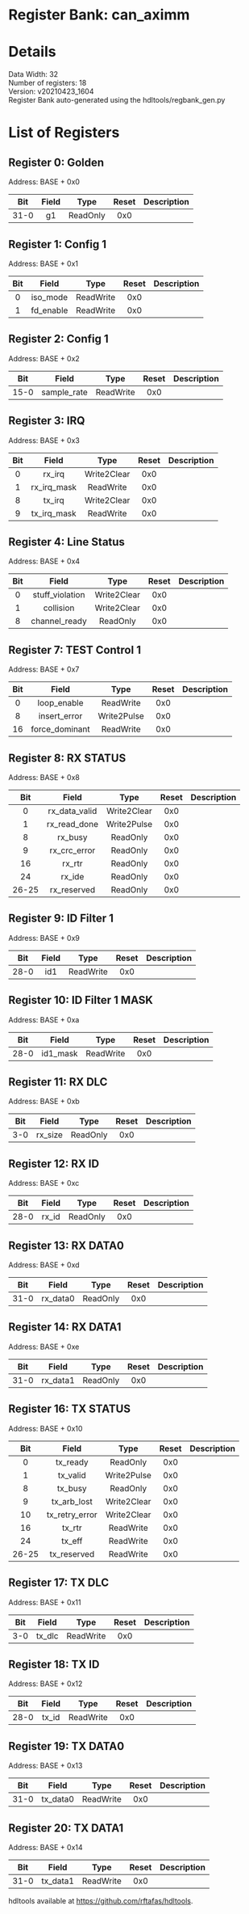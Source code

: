 
Register Bank: can_aximm
========================

# Details
  
Data Width: 32  
Number of registers: 18  
Version: v20210423_1604  
Register Bank auto-generated using the hdltools/regbank_gen.py  

# List of Registers
  

## Register 0: Golden
  
Address: BASE + 0x0  

|Bit|Field|Type|Reset|Description|
| :---: | :---: | :---: | :---: | :---: |
|31-0|g1|ReadOnly|0x0||

## Register 1: Config 1
  
Address: BASE + 0x1  

|Bit|Field|Type|Reset|Description|
| :---: | :---: | :---: | :---: | :---: |
|0|iso_mode|ReadWrite|0x0||
|1|fd_enable|ReadWrite|0x0||

## Register 2: Config 1
  
Address: BASE + 0x2  

|Bit|Field|Type|Reset|Description|
| :---: | :---: | :---: | :---: | :---: |
|15-0|sample_rate|ReadWrite|0x0||

## Register 3: IRQ
  
Address: BASE + 0x3  

|Bit|Field|Type|Reset|Description|
| :---: | :---: | :---: | :---: | :---: |
|0|rx_irq|Write2Clear|0x0||
|1|rx_irq_mask|ReadWrite|0x0||
|8|tx_irq|Write2Clear|0x0||
|9|tx_irq_mask|ReadWrite|0x0||

## Register 4: Line Status
  
Address: BASE + 0x4  

|Bit|Field|Type|Reset|Description|
| :---: | :---: | :---: | :---: | :---: |
|0|stuff_violation|Write2Clear|0x0||
|1|collision|Write2Clear|0x0||
|8|channel_ready|ReadOnly|0x0||

## Register 7: TEST Control 1
  
Address: BASE + 0x7  

|Bit|Field|Type|Reset|Description|
| :---: | :---: | :---: | :---: | :---: |
|0|loop_enable|ReadWrite|0x0||
|8|insert_error|Write2Pulse|0x0||
|16|force_dominant|ReadWrite|0x0||

## Register 8: RX STATUS
  
Address: BASE + 0x8  

|Bit|Field|Type|Reset|Description|
| :---: | :---: | :---: | :---: | :---: |
|0|rx_data_valid|Write2Clear|0x0||
|1|rx_read_done|Write2Pulse|0x0||
|8|rx_busy|ReadOnly|0x0||
|9|rx_crc_error|ReadOnly|0x0||
|16|rx_rtr|ReadOnly|0x0||
|24|rx_ide|ReadOnly|0x0||
|26-25|rx_reserved|ReadOnly|0x0||

## Register 9: ID Filter 1
  
Address: BASE + 0x9  

|Bit|Field|Type|Reset|Description|
| :---: | :---: | :---: | :---: | :---: |
|28-0|id1|ReadWrite|0x0||

## Register 10: ID Filter 1 MASK
  
Address: BASE + 0xa  

|Bit|Field|Type|Reset|Description|
| :---: | :---: | :---: | :---: | :---: |
|28-0|id1_mask|ReadWrite|0x0||

## Register 11: RX DLC
  
Address: BASE + 0xb  

|Bit|Field|Type|Reset|Description|
| :---: | :---: | :---: | :---: | :---: |
|3-0|rx_size|ReadOnly|0x0||

## Register 12: RX ID
  
Address: BASE + 0xc  

|Bit|Field|Type|Reset|Description|
| :---: | :---: | :---: | :---: | :---: |
|28-0|rx_id|ReadOnly|0x0||

## Register 13: RX DATA0
  
Address: BASE + 0xd  

|Bit|Field|Type|Reset|Description|
| :---: | :---: | :---: | :---: | :---: |
|31-0|rx_data0|ReadOnly|0x0||

## Register 14: RX DATA1
  
Address: BASE + 0xe  

|Bit|Field|Type|Reset|Description|
| :---: | :---: | :---: | :---: | :---: |
|31-0|rx_data1|ReadOnly|0x0||

## Register 16: TX STATUS
  
Address: BASE + 0x10  

|Bit|Field|Type|Reset|Description|
| :---: | :---: | :---: | :---: | :---: |
|0|tx_ready|ReadOnly|0x0||
|1|tx_valid|Write2Pulse|0x0||
|8|tx_busy|ReadOnly|0x0||
|9|tx_arb_lost|Write2Clear|0x0||
|10|tx_retry_error|Write2Clear|0x0||
|16|tx_rtr|ReadWrite|0x0||
|24|tx_eff|ReadWrite|0x0||
|26-25|tx_reserved|ReadWrite|0x0||

## Register 17: TX DLC
  
Address: BASE + 0x11  

|Bit|Field|Type|Reset|Description|
| :---: | :---: | :---: | :---: | :---: |
|3-0|tx_dlc|ReadWrite|0x0||

## Register 18: TX ID
  
Address: BASE + 0x12  

|Bit|Field|Type|Reset|Description|
| :---: | :---: | :---: | :---: | :---: |
|28-0|tx_id|ReadWrite|0x0||

## Register 19: TX DATA0
  
Address: BASE + 0x13  

|Bit|Field|Type|Reset|Description|
| :---: | :---: | :---: | :---: | :---: |
|31-0|tx_data0|ReadWrite|0x0||

## Register 20: TX DATA1
  
Address: BASE + 0x14  

|Bit|Field|Type|Reset|Description|
| :---: | :---: | :---: | :---: | :---: |
|31-0|tx_data1|ReadWrite|0x0||
  
  
hdltools available at https://github.com/rftafas/hdltools.